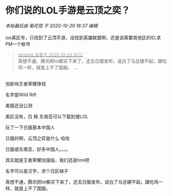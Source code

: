 # 你们说的LOL手游是云顶之奕？


<i class="pstatus"> 本帖最后由 菊花信 于 2020-10-29 18:37 编辑 </i><br />
<br />
ios美区号，只找到了云顶手游，没找到英雄联盟啊，还是说需要其他区的ID,求PM一个帐号<img src="static/image/smiley/default/loveliness.gif" smilieid="28" border="0" alt="" /> <img src="static/image/smiley/default/loveliness.gif" smilieid="28" border="0" alt="" /> 

<div class="quote"><blockquote><font size="2"><a href="https://www.hostloc.com/forum.php?mod=redirect&amp;goto=findpost&amp;pid=9370750&amp;ptid=759929" target="_blank"><font color="#999999">iamtime 发表于 2020-10-29 19:12</font></a></font><br />
真想不通，腾讯把lol都买下来了，还去日服发布，说白了马总硬不起，跟吃鸡一样，就是上不了国服。 ...</blockquote></div><br />
怕影响王者荣耀挣钱

名字是Wild Rift<br />


美服还没公测

美区没有，日 韩 东南亚可以下载到搜LOL

玩了一下日服基本中国人

日服的啊，云顶之弈是什么 哈哈

日服或东南亚，好多中国人。。。。

其实就是王者荣耀加强版，我们还是timi吧<img src="static/image/smiley/default/titter.gif" smilieid="9" border="0" alt="" />

名字可以是汉字，求个日区梯子

真想不通，腾讯把lol都买下来了，还去日服发布，说白了马总硬不起，跟吃鸡一样，就是上不了国服。
